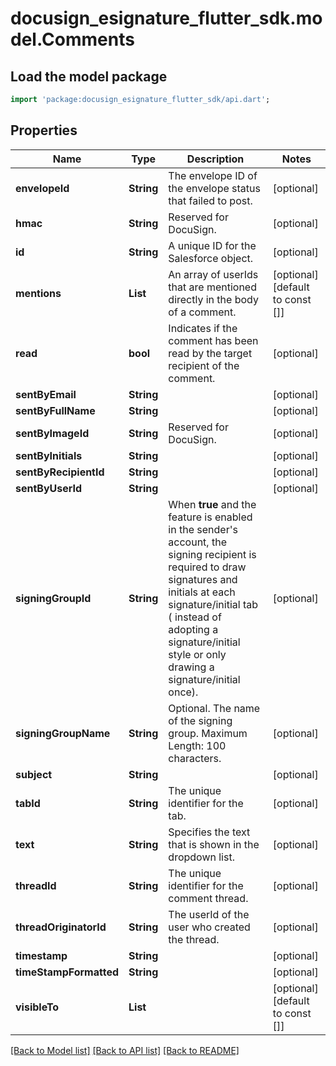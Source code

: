 # docusign_esignature_flutter_sdk.model.Comments

## Load the model package
```dart
import 'package:docusign_esignature_flutter_sdk/api.dart';
```

## Properties
Name | Type | Description | Notes
------------ | ------------- | ------------- | -------------
**envelopeId** | **String** | The envelope ID of the envelope status that failed to post. | [optional] 
**hmac** | **String** | Reserved for DocuSign. | [optional] 
**id** | **String** | A unique ID for the Salesforce object. | [optional] 
**mentions** | **List<String>** | An array of userIds that are mentioned directly in the body of a comment. | [optional] [default to const []]
**read** | **bool** | Indicates if the comment has been read by the target recipient of the comment. | [optional] 
**sentByEmail** | **String** |  | [optional] 
**sentByFullName** | **String** |  | [optional] 
**sentByImageId** | **String** | Reserved for DocuSign. | [optional] 
**sentByInitials** | **String** |  | [optional] 
**sentByRecipientId** | **String** |  | [optional] 
**sentByUserId** | **String** |  | [optional] 
**signingGroupId** | **String** | When **true** and the feature is enabled in the sender's account, the signing recipient is required to draw signatures and initials at each signature/initial tab ( instead of adopting a signature/initial style or only drawing a signature/initial once). | [optional] 
**signingGroupName** | **String** | Optional. The name of the signing group.   Maximum Length: 100 characters.  | [optional] 
**subject** | **String** |  | [optional] 
**tabId** | **String** | The unique identifier for the tab. | [optional] 
**text** | **String** | Specifies the text that is shown in the dropdown list.  | [optional] 
**threadId** | **String** | The unique identifier for the comment thread. | [optional] 
**threadOriginatorId** | **String** | The userId of the user who created the thread. | [optional] 
**timestamp** | **String** |  | [optional] 
**timeStampFormatted** | **String** |  | [optional] 
**visibleTo** | **List<String>** |  | [optional] [default to const []]

[[Back to Model list]](../README.md#documentation-for-models) [[Back to API list]](../README.md#documentation-for-api-endpoints) [[Back to README]](../README.md)


